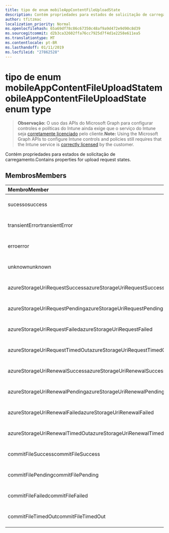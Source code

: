 ```yaml
---
title: tipo de enum mobileAppContentFileUploadState
description: Contém propriedades para estados de solicitação de carregamento.
author: tfitzmac
localization_priority: Normal
ms.openlocfilehash: 65a69df78c86c67350c48af9a9d472e9d90c8d39
ms.sourcegitcommit: d2b3ca32602ffa76cc7925d7f4d1e2258e611ea5
ms.translationtype: MT
ms.contentlocale: pt-BR
ms.lasthandoff: 01/11/2019
ms.locfileid: "27862528"
---
```

# <a name="mobileappcontentfileuploadstate-enum-type"></a><span data-ttu-id="1feb1-103">tipo de enum mobileAppContentFileUploadState</span><span class="sxs-lookup"><span data-stu-id="1feb1-103">mobileAppContentFileUploadState enum type</span></span>

> <span data-ttu-id="1feb1-104">**Observação:** O uso das APIs do Microsoft Graph para configurar controles e políticas do Intune ainda exige que o serviço do Intune seja [corretamente licenciado](https://go.microsoft.com/fwlink/?linkid=839381) pelo cliente.</span><span class="sxs-lookup"><span data-stu-id="1feb1-104">**Note:** Using the Microsoft Graph APIs to configure Intune controls and policies still requires that the Intune service is [correctly licensed](https://go.microsoft.com/fwlink/?linkid=839381) by the customer.</span></span>

<span data-ttu-id="1feb1-105">Contém propriedades para estados de solicitação de carregamento.</span><span class="sxs-lookup"><span data-stu-id="1feb1-105">Contains properties for upload request states.</span></span>
## <a name="members"></a><span data-ttu-id="1feb1-106">Membros</span><span class="sxs-lookup"><span data-stu-id="1feb1-106">Members</span></span>
|<span data-ttu-id="1feb1-107">Membro</span><span class="sxs-lookup"><span data-stu-id="1feb1-107">Member</span></span>|<span data-ttu-id="1feb1-108">Valor</span><span class="sxs-lookup"><span data-stu-id="1feb1-108">Value</span></span>|<span data-ttu-id="1feb1-109">Descrição</span><span class="sxs-lookup"><span data-stu-id="1feb1-109">Description</span></span>|
|:---|:---|:---|
|<span data-ttu-id="1feb1-110">sucesso</span><span class="sxs-lookup"><span data-stu-id="1feb1-110">success</span></span>|<span data-ttu-id="1feb1-111">0</span><span class="sxs-lookup"><span data-stu-id="1feb1-111">0</span></span>|<span data-ttu-id="1feb1-112">Ainda não documentado</span><span class="sxs-lookup"><span data-stu-id="1feb1-112">Not yet documented</span></span>|
|<span data-ttu-id="1feb1-113">transientError</span><span class="sxs-lookup"><span data-stu-id="1feb1-113">transientError</span></span>|<span data-ttu-id="1feb1-114">1</span><span class="sxs-lookup"><span data-stu-id="1feb1-114">1</span></span>|<span data-ttu-id="1feb1-115">Ainda não documentado</span><span class="sxs-lookup"><span data-stu-id="1feb1-115">Not yet documented</span></span>|
|<span data-ttu-id="1feb1-116">erro</span><span class="sxs-lookup"><span data-stu-id="1feb1-116">error</span></span>|<span data-ttu-id="1feb1-117">2</span><span class="sxs-lookup"><span data-stu-id="1feb1-117">2</span></span>|<span data-ttu-id="1feb1-118">Ainda não documentado</span><span class="sxs-lookup"><span data-stu-id="1feb1-118">Not yet documented</span></span>|
|<span data-ttu-id="1feb1-119">unknown</span><span class="sxs-lookup"><span data-stu-id="1feb1-119">unknown</span></span>|<span data-ttu-id="1feb1-120">3</span><span class="sxs-lookup"><span data-stu-id="1feb1-120">3</span></span>|<span data-ttu-id="1feb1-121">Ainda não documentado</span><span class="sxs-lookup"><span data-stu-id="1feb1-121">Not yet documented</span></span>|
|<span data-ttu-id="1feb1-122">azureStorageUriRequestSuccess</span><span class="sxs-lookup"><span data-stu-id="1feb1-122">azureStorageUriRequestSuccess</span></span>|<span data-ttu-id="1feb1-123">100</span><span class="sxs-lookup"><span data-stu-id="1feb1-123">100</span></span>|<span data-ttu-id="1feb1-124">Ainda não documentado</span><span class="sxs-lookup"><span data-stu-id="1feb1-124">Not yet documented</span></span>|
|<span data-ttu-id="1feb1-125">azureStorageUriRequestPending</span><span class="sxs-lookup"><span data-stu-id="1feb1-125">azureStorageUriRequestPending</span></span>|<span data-ttu-id="1feb1-126">101</span><span class="sxs-lookup"><span data-stu-id="1feb1-126">101</span></span>|<span data-ttu-id="1feb1-127">Ainda não documentado</span><span class="sxs-lookup"><span data-stu-id="1feb1-127">Not yet documented</span></span>|
|<span data-ttu-id="1feb1-128">azureStorageUriRequestFailed</span><span class="sxs-lookup"><span data-stu-id="1feb1-128">azureStorageUriRequestFailed</span></span>|<span data-ttu-id="1feb1-129">102</span><span class="sxs-lookup"><span data-stu-id="1feb1-129">102</span></span>|<span data-ttu-id="1feb1-130">Ainda não documentado</span><span class="sxs-lookup"><span data-stu-id="1feb1-130">Not yet documented</span></span>|
|<span data-ttu-id="1feb1-131">azureStorageUriRequestTimedOut</span><span class="sxs-lookup"><span data-stu-id="1feb1-131">azureStorageUriRequestTimedOut</span></span>|<span data-ttu-id="1feb1-132">103</span><span class="sxs-lookup"><span data-stu-id="1feb1-132">103</span></span>|<span data-ttu-id="1feb1-133">Ainda não documentado</span><span class="sxs-lookup"><span data-stu-id="1feb1-133">Not yet documented</span></span>|
|<span data-ttu-id="1feb1-134">azureStorageUriRenewalSuccess</span><span class="sxs-lookup"><span data-stu-id="1feb1-134">azureStorageUriRenewalSuccess</span></span>|<span data-ttu-id="1feb1-135">200</span><span class="sxs-lookup"><span data-stu-id="1feb1-135">200</span></span>|<span data-ttu-id="1feb1-136">Ainda não documentado</span><span class="sxs-lookup"><span data-stu-id="1feb1-136">Not yet documented</span></span>|
|<span data-ttu-id="1feb1-137">azureStorageUriRenewalPending</span><span class="sxs-lookup"><span data-stu-id="1feb1-137">azureStorageUriRenewalPending</span></span>|<span data-ttu-id="1feb1-138">201</span><span class="sxs-lookup"><span data-stu-id="1feb1-138">201</span></span>|<span data-ttu-id="1feb1-139">Ainda não documentado</span><span class="sxs-lookup"><span data-stu-id="1feb1-139">Not yet documented</span></span>|
|<span data-ttu-id="1feb1-140">azureStorageUriRenewalFailed</span><span class="sxs-lookup"><span data-stu-id="1feb1-140">azureStorageUriRenewalFailed</span></span>|<span data-ttu-id="1feb1-141">202</span><span class="sxs-lookup"><span data-stu-id="1feb1-141">202</span></span>|<span data-ttu-id="1feb1-142">Ainda não documentado</span><span class="sxs-lookup"><span data-stu-id="1feb1-142">Not yet documented</span></span>|
|<span data-ttu-id="1feb1-143">azureStorageUriRenewalTimedOut</span><span class="sxs-lookup"><span data-stu-id="1feb1-143">azureStorageUriRenewalTimedOut</span></span>|<span data-ttu-id="1feb1-144">203</span><span class="sxs-lookup"><span data-stu-id="1feb1-144">203</span></span>|<span data-ttu-id="1feb1-145">Ainda não documentado</span><span class="sxs-lookup"><span data-stu-id="1feb1-145">Not yet documented</span></span>|
|<span data-ttu-id="1feb1-146">commitFileSuccess</span><span class="sxs-lookup"><span data-stu-id="1feb1-146">commitFileSuccess</span></span>|<span data-ttu-id="1feb1-147">300</span><span class="sxs-lookup"><span data-stu-id="1feb1-147">300</span></span>|<span data-ttu-id="1feb1-148">Ainda não documentado</span><span class="sxs-lookup"><span data-stu-id="1feb1-148">Not yet documented</span></span>|
|<span data-ttu-id="1feb1-149">commitFilePending</span><span class="sxs-lookup"><span data-stu-id="1feb1-149">commitFilePending</span></span>|<span data-ttu-id="1feb1-150">301</span><span class="sxs-lookup"><span data-stu-id="1feb1-150">301</span></span>|<span data-ttu-id="1feb1-151">Ainda não documentado</span><span class="sxs-lookup"><span data-stu-id="1feb1-151">Not yet documented</span></span>|
|<span data-ttu-id="1feb1-152">commitFileFailed</span><span class="sxs-lookup"><span data-stu-id="1feb1-152">commitFileFailed</span></span>|<span data-ttu-id="1feb1-153">302</span><span class="sxs-lookup"><span data-stu-id="1feb1-153">302</span></span>|<span data-ttu-id="1feb1-154">Ainda não documentado</span><span class="sxs-lookup"><span data-stu-id="1feb1-154">Not yet documented</span></span>|
|<span data-ttu-id="1feb1-155">commitFileTimedOut</span><span class="sxs-lookup"><span data-stu-id="1feb1-155">commitFileTimedOut</span></span>|<span data-ttu-id="1feb1-156">303</span><span class="sxs-lookup"><span data-stu-id="1feb1-156">303</span></span>|<span data-ttu-id="1feb1-157">Ainda não documentado</span><span class="sxs-lookup"><span data-stu-id="1feb1-157">Not yet documented</span></span>|




